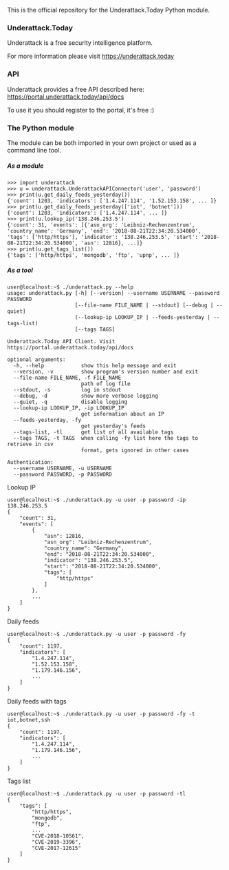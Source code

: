 This is the official repository for the Underattack.Today Python module.

### Underattack.Today

Underattack is a free security intelligence platform.

For more information please visit https://underattack.today

### API

Underattack provides a free API described here: https://portal.underattack.today/api/docs

To use it you should register to the portal, it's free :)

### The Python module

The module can be both imported in your own project or used as a command line tool.

##### As a module

    >>> import underattack
    >>> u = underattack.UnderattackAPIConnector('user', 'password')
    >>> print(u.get_daily_feeds_yesterday())
    {'count': 1203, 'indicators': ['1.4.247.114', '1.52.153.158', ... ]}
    >>> print(u.get_daily_feeds_yesterday(['iot', 'botnet']))
    {'count': 1203, 'indicators': ['1.4.247.114', ... ]}
    >>> print(u.lookup_ip('138.246.253.5')
    {'count': 31, 'events': [{'asn_org': 'Leibniz-Rechenzentrum', 'country_name': 'Germany', 'end': '2018-08-21T22:34:20.534000', 'tags': ['http/https'], 'indicator': '138.246.253.5', 'start': '2018-08-21T22:34:20.534000', 'asn': 12816}, ...]}
    >>> print(u.get_tags_list())
    {'tags': ['http/https', 'mongodb', 'ftp', 'upnp', ... ]}

##### As a tool

    user@localhost:~$ ./underattack.py --help
    usage: underattack.py [-h] [--version] --username USERNAME --password PASSWORD
                          [--file-name FILE_NAME | --stdout] [--debug | --quiet]
                          (--lookup-ip LOOKUP_IP | --feeds-yesterday | --tags-list)
                          [--tags TAGS]

    Underattack.Today API Client. Visit https://portal.underattack.today/api/docs

    optional arguments:
      -h, --help            show this help message and exit
      --version, -v         show program's version number and exit
      --file-name FILE_NAME, -f FILE_NAME
                            path of log file
      --stdout, -s          log in stdout
      --debug, -d           show more verbose logging
      --quiet, -q           disable logging
      --lookup-ip LOOKUP_IP, -ip LOOKUP_IP
                            get information about an IP
      --feeds-yesterday, -fy
                            get yesterday's feeds
      --tags-list, -tl      get list of all available tags
      --tags TAGS, -t TAGS  when calling -fy list here the tags to retrieve in csv
                            format, gets ignored in other cases

    Authentication:
      --username USERNAME, -u USERNAME
      --password PASSWORD, -p PASSWORD


Lookup IP

    user@localhost:~$ ./underattack.py -u user -p password -ip 138.246.253.5
    {
        "count": 31,
        "events": [
            {
                "asn": 12816,
                "asn_org": "Leibniz-Rechenzentrum",
                "country_name": "Germany",
                "end": "2018-08-21T22:34:20.534000",
                "indicator": "138.246.253.5",
                "start": "2018-08-21T22:34:20.534000",
                "tags": [
                    "http/https"
                ]
            },
            ...
        ]
    }

Daily feeds

    user@localhost:~$ ./underattack.py -u user -p password -fy
    {
        "count": 1197,
        "indicators": [
            "1.4.247.114",
            "1.52.153.158",
            "1.179.146.156",
            ...
        ]
    }

Daily feeds with tags

    user@localhost:~$ ./underattack.py -u user -p password -fy -t iot,botnet,ssh
    {
        "count": 1197,
        "indicators": [
            "1.4.247.114",
            "1.179.146.156",
            ...
        ]
    }

Tags list

    user@localhost:~$ ./underattack.py -u user -p password -tl
    {
        "tags": [
            "http/https",
            "mongodb",
            "ftp",
            ...
            "CVE-2018-10561",
            "CVE-2019-3396",
            "CVE-2017-12615"
        ]
    }